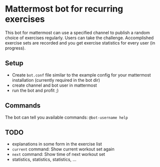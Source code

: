 # Mattermost bot for recurring exercises

This bot for mattermost can use a specified channel to publish a random choice 
of exercises regularly. Users can take the challenge. Accomplished exercise sets
are recorded and you get exercise statistics for every user (in progress).

## Setup 

- Create `bot.conf` file similar to the example config for your mattermost installation (currently required in the bot dir)
- create channel and bot user in mattermost
- run the bot and profit ;)

## Commands

The bot can tell you available commands: `@bot-username help`

## TODO

- explanations in some form in the exercise list
- `current` command: Show current workout set again
- `next` command: Show time of next workout set
- statistics, statistics, statistics, ...
